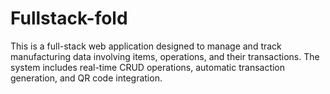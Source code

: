 # Fullstack-fold
This is a full-stack web application designed to manage and track manufacturing data involving items, operations, and their transactions. The system includes real-time CRUD operations, automatic transaction generation, and QR code integration.
